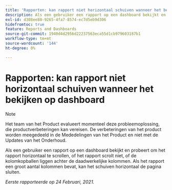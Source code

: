 ```yaml
---
title: 'Rapporten: kan rapport niet horizontaal schuiven wanneer het bekijken op dashboard'
description: Als een gebruiker een rapport op een dashboard bekijkt en probeert om het rapport horizontaal te scrollen, of het rapport scrolt niet, of de kolomkopballen liggen achter de daadwerkelijke kolommen. Als het rapport een groot aantal kolommen bevat, kan het schuiven horizontaal de pagina sluiten.
exl-id: d308ee88-9265-4fa7-8574-ec7d5eb9d306
hidefromtoc: true
feature: Reports and Dashboards
source-git-commit: 1940d4d2956d22237563eca55d1cb979603187b1
workflow-type: tm+mt
source-wordcount: '144'
ht-degree: 0%

---
```


# Rapporten: kan rapport niet horizontaal schuiven wanneer het bekijken op dashboard

>[!NOTE]
>
>Het team van het Product evalueert momenteel deze probleemoplossing, die productverbeteringen kan vereisen. De verbeteringen van het product worden meegedeeld in de Mededelingen van het Product en niet met de Updates van het Onderhoud.

Als een gebruiker een rapport op een dashboard bekijkt en probeert om het rapport horizontaal te scrollen, of het rapport scrolt niet, of de kolomkopballen liggen achter de daadwerkelijke kolommen. Als het rapport een groot aantal kolommen bevat, kan het schuiven horizontaal de pagina sluiten.

_Eerste rapporteerde op 24 Februari, 2021._

<!--CHECK ME - NO VIEWS APRIL-JUNE 2025-->

